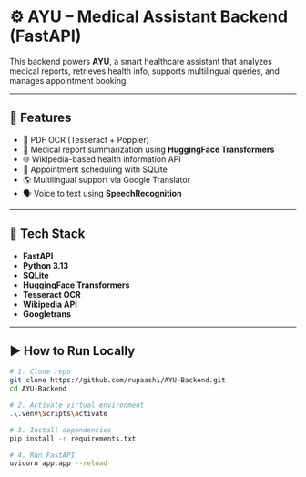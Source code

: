 # ⚙️ AYU – Medical Assistant Backend (FastAPI)

This backend powers **AYU**, a smart healthcare assistant that analyzes medical reports, retrieves health info, supports multilingual queries, and manages appointment booking.

---

## 🚀 Features
- 🧾 PDF OCR (Tesseract + Poppler)
- 💬 Medical report summarization using **HuggingFace Transformers**
- 🌐 Wikipedia-based health information API
- 📅 Appointment scheduling with SQLite
- 🌎 Multilingual support via Google Translator
- 🗣️ Voice to text using **SpeechRecognition**

---

## 🧠 Tech Stack
- **FastAPI**  
- **Python 3.13**  
- **SQLite**  
- **HuggingFace Transformers**  
- **Tesseract OCR**  
- **Wikipedia API**  
- **Googletrans**

---

## ▶️ How to Run Locally
```bash
# 1. Clone repo
git clone https://github.com/rupaashi/AYU-Backend.git
cd AYU-Backend

# 2. Activate virtual environment
.\.venv\Scripts\activate

# 3. Install dependencies
pip install -r requirements.txt

# 4. Run FastAPI
uvicorn app:app --reload
